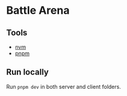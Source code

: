# Battle Arena

## Tools

- [nvm](https://github.com/nvm-sh/nvm?tab=readme-ov-file#installing-and-updating)
- [pnpm](https://pnpm.io/installation)

## Run locally

Run `pnpm dev` in both server and client folders.

